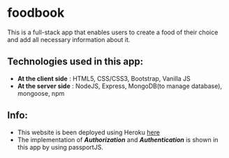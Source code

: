 # foodbook

This is a full-stack app that enables users to create a food of their choice and add all necessary information about it. 

## Technologies used in this app:
-  **At the client side** : HTML5, CSS/CSS3, Bootstrap, Vanilla JS
-  **At the server side** : NodeJS,  Express, MongoDB(to manage database), mongoose, npm

## Info:
 - This website is been deployed using Heroku [here](https://grisly-broomstick-71631.herokuapp.com/)
 - The implementation of **_Authorization_** and **_Authentication_** is shown in this app by using passportJS.

